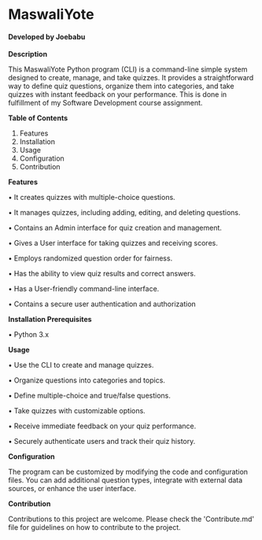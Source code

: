 # MaswaliYote

#### Developed by Joebabu

**Description**

This MaswaliYote Python program (CLI) is a command-line simple system designed to create, manage, and take quizzes. It provides a straightforward way to define quiz questions, organize them into categories, and take quizzes with instant feedback on your performance. This is done in fulfillment of my Software Development course assignment.

**Table of Contents**

1. Features
2. Installation
3. Usage
4. Configuration
5. Contribution

**Features**

•	It creates quizzes with multiple-choice questions.

•	It manages quizzes, including adding, editing, and deleting questions.

•	Contains an Admin interface for quiz creation and management.

•	Gives a User interface for taking quizzes and receiving scores.

•	Employs randomized question order for fairness.

•	Has the ability to view quiz results and correct answers.

•	Has a User-friendly command-line interface.

•	Contains a secure user authentication and authorization

**Installation Prerequisites**

•	Python 3.x

**Usage**

•	Use the CLI to create and manage quizzes.

•	Organize questions into categories and topics.

•	Define multiple-choice and true/false questions.

•	Take quizzes with customizable options.

•	Receive immediate feedback on your quiz performance.

•	Securely authenticate users and track their quiz history.

**Configuration**

The program can be customized by modifying the code and configuration files. You can add additional question types, integrate with external data sources, or enhance the user interface.

**Contribution**

Contributions to this project are welcome. Please check the 'Contribute.md' file for guidelines on how to contribute to the project.
